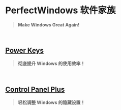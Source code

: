 # PerfectWindows 软件家族

> **Make Windows Great Again!**

<br>

## [Power Keys](https://PowerKeys.GitHub.io)

> **彻底提升 Windows 的使用效率！**

<br>

## [Control Panel Plus](https://ControlPanelPlus.GitHub.io)

> **轻松调整 Windows 的隐藏设置！**